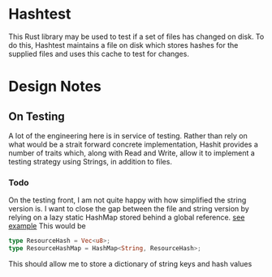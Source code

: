 # Hashtest

This Rust library may be used to test if a set of files has changed on disk. To do this, Hashtest maintains a file on disk which stores hashes for the supplied files and uses this cache to test for changes. 

# Design Notes

## On Testing
A lot of the engineering here is in service of testing. Rather than rely on what would be a strait forward concrete implementation, Hashit provides a number of traits which, along with Read and Write, allow it to implement a testing strategy using Strings, in addition to files. 

### Todo
On the testing front, I am not quite happy with how simplified the string version is. I want to close the gap between the file and string version by relying on a lazy static HashMap stored behind a global reference.
[see example](https://rust-lang-nursery.github.io/rust-cookbook/mem/global_static.html)
This would be
```rust
type ResourceHash = Vec<u8>;
type ResourceHashMap = HashMap<String, ResourceHash>;
```
This should allow me to store a dictionary of string keys and hash values